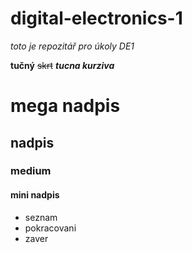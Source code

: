 # digital-electronics-1
*toto je repozitář pro úkoly DE1*

**tučný** ~~skrt~~ ***tucna kurziva***

# mega nadpis
## nadpis
### medium
#### mini nadpis

- seznam
- pokracovani
- zaver
